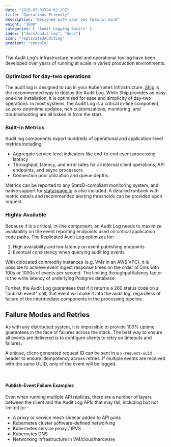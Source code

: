 ```yaml
---
date: "2016-07-03T04:02:20Z"
title: "Operations Friendly"
description: "Designed with your ops team in mind"
weight: "1600"
categories: [ "Audit Logging Basics" ]
index: ["docs/audit-log", "docs"]
icon: "replicatedAuditLog"
gradient: "console"
---
```


The Audit Log's infrastructure model and operational tooling have been developed over years of running at scale in varied production environments.

### Optimized for day-two operations

The audit log is designed to run in your Kubernetes infrastructure. [Ship](https://www.replicated.com/ship) is the recommended way to deploy the Audit Log. While Ship provides an easy one-line installation, it is optimized for ease and simplicity of day-two operations. In most systems, the Audit Log is a critical in-line component, so zero-downtime updates, rich customizations, monitoring, and troubleshooting are all baked in from the start. 


### Built-in Metrics

Audit log components export hundreds of operational and application-level metrics including:

- Aggregate service level indicators like end-to-end event processing latency
- Throughput, latency, and error rates for all internal client operations, API endpoints, and async processors
- Connection pool utilization and queue depths 

Metrics can be reported to any StatsD-compliant monitoring system, and native support for [statuspage.io](https://statuspage.io) is also included. A  detailed runbook with metric details and recommended alerting thresholds can be provided upon request.

### Highly Available

Because it is a critical, in-line component, an Audit Log needs to maximize availability on the event reporting endpoints used on critical application code paths. The Replicated Audit Log optimizes for:


1. High availability and low latency on event publishing endpoints
1. Eventual consistency when querying audit log events 

With colocated commodity instances (e.g. VMs in an AWS VPC), it is possible to achieve event ingest response times on the order of 5ms with 100s or 1000s of events per second. The limiting throughput/latency factor is the write latency of underlying Postgres database. 

Further, the Audit Log guarantees that if it returns a 200 status code on a "publish event" call, that event will make it into the audit log, regardless of failure of the intermediate components in the processing pipeline.


## Failure Modes and Retries

As with any distributed system, it is impossible to provide 100% uptime guarantees in the face of failures across the stack. The best way to ensure all events are delivered is to configure clients to retry on timeouts and failures. 

A unique, client-generated request ID can be sent in a `x-request-uuid` header to ensure idempotency across retries. If multiple events are received with the same UUID, only of the event will be logged.

<br>

#### Publish-Event Failure Examples

Even when running multiple API replicas, there are a number of layers between the client and the Audit Log APIs that may fail, including but not limited to:

- A proxy or service mesh sidecar added to API pods
- Kubernetes cluster software-defined networking
- Kubernetes service proxy / IPVS
- Kubernetes DNS
- Networking infrastructure in VM/cloud/hardware 


